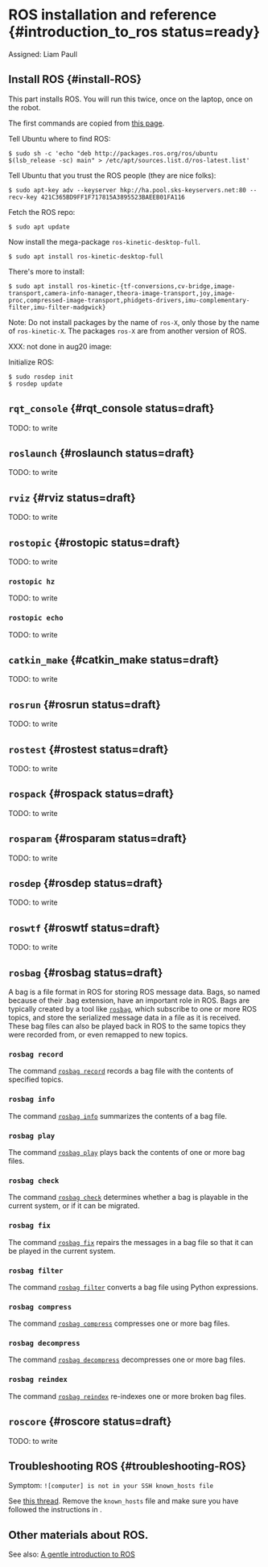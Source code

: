 # ROS installation and reference {#introduction_to_ros status=ready}

Assigned: Liam Paull


## Install ROS {#install-ROS}

This part installs ROS. You will run this twice, once on the laptop, once on the robot.

The first commands are copied from [this page][ros-ubuntu].

[ros-ubuntu]: http://wiki.ros.org/kinetic/Installation/Ubuntu

Tell Ubuntu where to find ROS:

    $ sudo sh -c 'echo "deb http://packages.ros.org/ros/ubuntu $(lsb_release -sc) main" > /etc/apt/sources.list.d/ros-latest.list'

Tell Ubuntu that you trust the ROS people (they are nice folks):

    $ sudo apt-key adv --keyserver hkp://ha.pool.sks-keyservers.net:80 --recv-key 421C365BD9FF1F717815A3895523BAEEB01FA116

Fetch the ROS repo:

    $ sudo apt update

Now install the mega-package `ros-kinetic-desktop-full`.

    $ sudo apt install ros-kinetic-desktop-full

There's more to install:

    $ sudo apt install ros-kinetic-{tf-conversions,cv-bridge,image-transport,camera-info-manager,theora-image-transport,joy,image-proc,compressed-image-transport,phidgets-drivers,imu-complementary-filter,imu-filter-madgwick}

Note: Do not install packages by the name of `ros-X`, only those by
the name of `ros-kinetic-X`. The packages `ros-X` are from another version of ROS.

XXX: not done in aug20 image:

Initialize ROS:

    $ sudo rosdep init
    $ rosdep update


## `rqt_console` {#rqt_console status=draft}

TODO: to write


## `roslaunch` {#roslaunch status=draft}

TODO: to write

## `rviz` {#rviz status=draft}

TODO: to write

## `rostopic` {#rostopic status=draft}

TODO: to write

### `rostopic hz`

TODO: to write

### `rostopic echo`

TODO: to write

## `catkin_make` {#catkin_make status=draft}

TODO: to write

## `rosrun` {#rosrun status=draft}

TODO: to write

## `rostest` {#rostest status=draft}

TODO: to write

## `rospack` {#rospack status=draft}

TODO: to write

## `rosparam` {#rosparam status=draft}

TODO: to write

## `rosdep` {#rosdep status=draft}

TODO: to write

## `roswtf` {#roswtf status=draft}

TODO: to write

## `rosbag` {#rosbag status=draft}

A bag is a file format in ROS for storing ROS message data. Bags, so named
because of their .bag extension, have an important role in ROS.
Bags are typically created by a tool like
[`rosbag`](http://wiki.ros.org/rosbag/Commandline), which subscribe to one or
more ROS topics, and store the serialized message data in a file as it is received.
These bag files can also be played back in ROS to the same topics they were
recorded from, or even remapped to new topics.

### `rosbag record`

The command
[`rosbag record`](http://wiki.ros.org/rosbag/Commandline#record)
records a bag file with the contents of specified topics.


### `rosbag info`

The command
[`rosbag info`](http://wiki.ros.org/rosbag/Commandline#info)
summarizes the contents of a bag file.


### `rosbag play`

The command
[`rosbag play`](http://wiki.ros.org/rosbag/Commandline#play)
plays back the contents of one or more bag files.


### `rosbag check`

The command
[`rosbag check`](http://wiki.ros.org/rosbag/Commandline#check)
determines whether a bag is playable in the current system, or if it can be migrated.

### `rosbag fix`

The command
[`rosbag fix`](http://wiki.ros.org/rosbag/Commandline#fix)
repairs the messages in a bag file so that it can be played in the current system.

### `rosbag filter`

The command
[`rosbag filter`](http://wiki.ros.org/rosbag/Commandline#filter)
converts a bag file using Python expressions.

### `rosbag compress`

The command
[`rosbag compress`](http://wiki.ros.org/rosbag/Commandline#compress)
compresses one or more bag files.

### `rosbag decompress`

The command
[`rosbag decompress`](http://wiki.ros.org/rosbag/Commandline#decompress)
decompresses one or more bag files.

### `rosbag reindex`

The command
[`rosbag reindex`](http://wiki.ros.org/rosbag/Commandline#reindex)
re-indexes one or more broken bag files.


## `roscore` {#roscore status=draft}

TODO: to write


## Troubleshooting ROS {#troubleshooting-ROS}

Symptom: `![computer] is not in your SSH known_hosts file`

See [this thread][known_host]. Remove the `known_hosts` file and make sure you
have followed the instructions in [](#ssh-local-configuration).

[known_host]: https://answers.ros.org/question/41446/a-is-not-in-your-ssh-known_hosts-file/


## Other materials about ROS.

See also: [A gentle introduction to ROS](https://cse.sc.edu/~jokane/agitr/)
